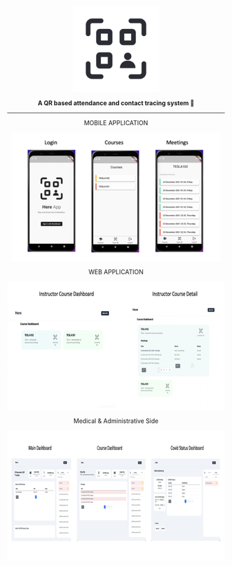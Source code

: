<p align="center"> <img height="200px" src="https://github.com/hereapp/Here/blob/main/images/qrBlack.png?raw=true"/>
<p align="center">
  <strong>A QR based attendance and contact tracing system 📱</strong>
</p>

---

<p align="center">MOBILE APPLICATION<p/>
<p align="center">
  <img align ="center" height="300px" src="https://github.com/hereapp/Here/blob/main/images/mobileAll.png?raw=true"/>
<p/>

<p align="center">WEB APPLICATION<p/>
<p align="center">
  <img align ="center" height="300px" src="https://github.com/hereapp/Here/blob/main/images/instructorAll.png?raw=true"/>
<p/>
<p align="center">Medical & Administrative Side <p/>
<p align="center">
  <img align ="center" height="300px" src="https://github.com/hereapp/Here/blob/main/images/medicalAll.png?raw=true"/>
<p/>
